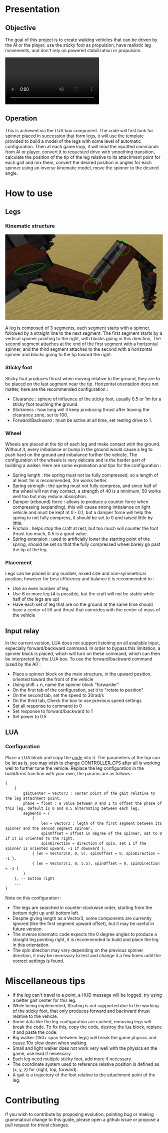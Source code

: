 # Presentation
## Objective
The goal of this project is to create walking vehicles that can be driven by the AI or the player, 
use the sticky foot as propulsion, have realistic leg movements, 
and don't rely on powered stabilization or propulsion.

![land marauder demo](resources/sea_cpt-rambot_land-marauder.webm "Land Marauder Demo")

## Operation
This is achieved via the LUA box component. 
The code will first look for spinner placed in succession that form legs, 
it will use the template provided to build a model of the legs with some level of automatic configuration.
Then at each game loop, it will read the inputted commands from AI or player, 
convert it to requested drive with smoothing transition,
calculate the position of the tip of the leg relative to its attachment point for each gait and mix them,
convert the desired position in angles for each spinner using an inverse kinematic model,
move the spinner to the desired angle.
# How to use
## Legs
### Kinematic structure

![leg](resources/leg-joint.png "Leg With Joints")

A leg is composed of 3 segments, each segment starts with a spinner, followed by a straight line to the next segment.
The first segment starts by a vertical spinner pointing to the right, with blocks going in this direction,
The second segment attaches at the end of the first segment with a horizontal spinner, 
and the third segment attaches to the second with a horizontal spinner and blocks going to the tip toward the right.
### Sticky foot
Sticky foot produces thrust when moving relative to the ground, they are to be placed on the last segment near the tip.
Horizontal orientation does not matter, here are the recommended configuration :
* Clearance : sphere of influence of the sticky foot, usually 0.5 or 1m for a sticky foot touching the ground.
* Stickiness : how long will it keep producing thrust after leaving the clearance zone, set to 100.
* Forward/Backward : must be active at all time, set resting drive to 1.
### Wheel
Wheels are placed at the tip of each leg and make contact with the ground. 
Without it, every imbalance or bump in the ground would cause a leg to push hard on the ground 
and imbalance further the vehicle.
The configuration of the wheels is very delicate and is the harder part of building a walker.
Here are some explanation and tips for the configuration :
* Spring length : the spring must not be fully compressed, so a length of at least 1m is recommended, 2m works better.
* Spring strength : the spring must not fully compress, and since half of the wheel will not may contact, a strength of 40 is a minimum, 50 works well too but may reduce absorption.
* Damper (rebound) force : allows to produce a counter force when compressing (expanding), this will cause strong imbalance on light vehicle and must be kept at 0 - 0.1, but a damper force will help the spring to not fully compress, it should be set to 0 and raised little by little.
* Friction : helps stop the craft at rest, but too much will counter the foot thrust too much, 0.5 is a good value.
* Spring extension : used to artificially lower the starting point of the spring, should be set so that the fully compressed wheel barely go past the tip of the leg.
### Placement
Legs can be placed in any number, mixed size and non-symmetrical position, however for best efficiency and balance
it is recommended to :
* Use an even number of leg
* Use 6 or more leg (4 is possible, but the craft will not be stable while half of the legs are up)
* Have each set of leg that are on the ground at the same time should have a center of lift and thrust that coincides with the center of mass of the vehicle
## Input relay
In the current version, LUA does not support listening on all available input, especially forward/backward command.
In order to bypass this limitation, a spinner block is placed, which will turn on these command, 
which can then be interpreted by the LUA box.
To use the forward/backward command (used by the AI) : 
* Place a spinner block on the main structure, in the upward position, oriented toward the front of the vehicle
* Using shift + n, name the spinner block "forwarder"
* On the first tab of the configuration, set it to "rotate to position"
* On the second tab, set the speed to 30rad/s
* On the third tab, Check the box to use previous speed settings
* Set all response to command to 0
* Set response to forward/backward to 1
* Set power to 0.5
## LUA
### Configuration
Place a LUA block and copy the [code](Walking.lua) into it.
The parameters at the top can be let as is, you may wish to change CONTROLLER_CPS after all is working well to further tune the vehicle.
Replace the leg configuration in the buildArms function with your own, the params are as follows :
```
{
    { 
        gaitCenter = Vector3 : center point of the gait relative to the leg attachment point, 
        phase = float : a value between 0 and 1 to offset the phase of this leg, default is 0 and 0.5 alternating between each leg,
        segments = { 
            { 
                len = Vector3 : legth of the first segment between its spinner and the sencod segment spinner, 
                spinOffset = offset in degree of the spinner, set to 0 if it is oriented to the right, 
                spinDirection = direction of spin, set 1 if the spinner is oriented upward, -1 if downward }, 
            { len = Vector3(0, 0, 5), spinOffset = 0, spinDirection = -1 },
            { len = Vector3(1, 0, 5.5), spinOffset = 0, spinDirection = -1 }
        } 
    }, -- bottom right
    ...
}
```
Note on this configuration : 
* The legs are searched in counter-clockwise order, starting from the bottom right up until bottom left.
* Despite giving length as a Vector3, some components are currently ignored (like the first segment upward offset), but it may be useful in future version.
* The inverse kinematic code expects the 0 degree angles to produce a straight leg pointing right, it is recommended to build and place the leg in this orientation.
* The spin direction may vary depending on the previous spinner direction, it may be necessary to test and change it a few times until the correct settings is found.
# Miscellaneous tips
* If the leg can't travel to a point, a HUD message will be logged. try using a better gait center for this leg.
* While being implemented, Strafing is not supported due to the working of the sticky foot, that only produces forward and backward thrust relative to the vehicle.
* Some data like the leg configuration are cached, removing legs will break the code. To fix this, copy the code, destroy the lua block, replace it and paste the code.
* Big walker (150+ span between legs) will break the game physics and cause 10x slow down when walking.
* Small and light walker does not work very well with the physics en the game, use lead if necessary.
* Each leg need multiple sticky foot, add more if necessary.
* The coordinate system used to reference relative position is defined as (x, y, z) for (right, top, forward).
* A gait is a trajectory of the foot relative to the attachment point of the leg.
# Contributing
If you wish to contribute by proposing evolution, pointing bug or making grammatical change to this guide, please open a github issue or propose a pull request for trivial changes.
